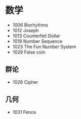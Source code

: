 # 数学

- 1006 Biorhythms
- 1012 Joseph
- 1013 Counterfeit Dollar
- 1019 Number Sequence
- 1023 The Fun Number System
- 1029 False coin


## 群论

- 1026 Cipher


## 几何

- 1031 Fence
